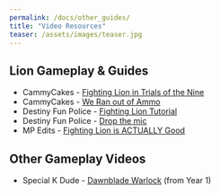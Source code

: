 ```yaml
---
permalink: /docs/other_guides/
title: "Video Resources"
teaser: /assets/images/teaser.jpg
---
```


## Lion Gameplay & Guides
- CammyCakes - [Fighting Lion in Trials of the Nine](https://www.youtube.com/watch?v=9dIkZ-on3AQ)
- CammyCakes - [We Ran out of Ammo](https://www.youtube.com/watch?v=GRciVGEcDy0)
- Destiny Fun Police - [Fighting Lion Tutorial](https://www.youtube.com/watch?v=gXhfIXnPTT4)
- Destiny Fun Police - [Drop the mic](https://www.youtube.com/watch?v=1gg-HdJIEG4)
- MP Edits - [Fighting Lion is ACTUALLY Good](https://www.youtube.com/watch?v=YrvC7nfqD0Y)

## Other Gameplay Videos
- Special K Dude - [Dawnblade Warlock](https://www.youtube.com/watch?v=39U-1UTSfFw) (from Year 1)
